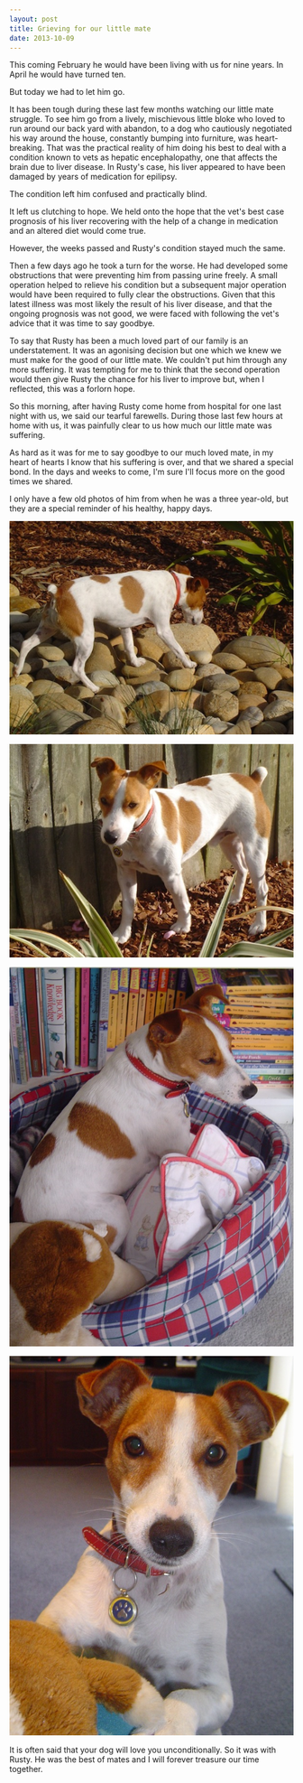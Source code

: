 ```yaml
---
layout: post
title: Grieving for our little mate
date: 2013-10-09
---
```


This coming February he would have been living with us for nine years. In April he would have turned ten.

But today we had to let him go.

It has been tough during these last few months watching our little mate struggle. To see him go from a lively, mischievous little bloke who loved to run around our back yard with abandon, to a dog who cautiously negotiated his way around the house, constantly bumping into furniture, was heart-breaking. That was the practical reality of him doing his best to deal with a condition known to vets as hepatic encephalopathy, one that affects the brain due to liver disease. In Rusty's case, his liver appeared to have been damaged by years of medication for epilipsy.

The condition left him confused and practically blind.

It left us clutching to hope. We held onto the hope that the vet's best case prognosis of his liver recovering with the help of a change in medication and an altered diet would come true.

However, the weeks passed and Rusty's condition stayed much the same.

Then a few days ago he took a turn for the worse. He had developed some obstructions that were preventing him from passing urine freely. A small operation helped to relieve his condition but a subsequent major operation would have been required to fully clear the obstructions. Given that this latest illness was most likely the result of his liver disease, and that the ongoing prognosis was not good, we were faced with following the vet's advice that it was time to say goodbye.

To say that Rusty has been a much loved part of our family is an understatement. It was an agonising decision but one which we knew we must make for the good of our little mate. We couldn't put him through any more suffering. It was tempting for me to think that the second operation would then give Rusty the chance for his liver to improve but, when I reflected, this was a forlorn hope.

So this morning, after having Rusty come home from hospital for one last night with us, we said our tearful farewells. During those last few hours at home with us, it was painfully clear to us how much our little mate was suffering.

As hard as it was for me to say goodbye to our much loved mate, in my heart of hearts I know that his suffering is over, and that we shared a special bond. In the days and weeks to come, I'm sure I'll focus more on the good times we shared.

I only have a few old photos of him from when he was a three year-old, but they are a special reminder of his healthy, happy days.

![Rusty explores](/images/rusty01.jpg)

![Rusty patrols the perimeter](/images/rusty02.jpg)

![Rusty is comfortable](/images/rusty03.jpg)

![Rusty is endearing](/images/rusty04.jpg)

It is often said that your dog will love you unconditionally. So it was with Rusty. He was the best of mates and I will forever treasure our time together.


